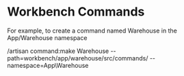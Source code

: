 Workbench Commands
=================

For example, to create a command named Warehouse in the App/Warehouse namespace

/artisan command:make Warehouse --path=workbench/app/warehouse/src/commands/ --namespace=App\\Warehouse

